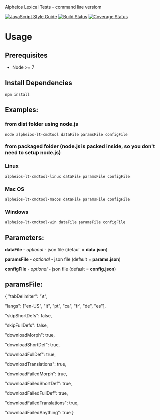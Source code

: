 Alpheios Lexical Tests - command line versiom

[![JavaScript Style Guide](https://img.shields.io/badge/code_style-standard-brightgreen.svg)](https://standardjs.com)
[![Build Status](https://travis-ci.org/alpheios-project/lexicon-client.svg?branch=master)](https://travis-ci.org/alpheios-project/lexicon-client)
[![Coverage Status](https://coveralls.io/repos/github/alpheios-project/lexicon-client/badge.svg?branch=master)](https://coveralls.io/github/alpheios-project/lexicon-client?branch=master)

# Usage

## Prerequisites

* Node >= 7

## Install Dependencies

```
npm install
```

## Examples:
### from dist folder using node.js
```
node alpheios-lt-cmdtool dataFile paramsFile configFile
```

### from packaged folder (node.js is packed inside, so you don't need to setup node.js)
### Linux
```
alpheios-lt-cmdtool-linux dataFile paramsFile configFile
```
### Mac OS
```
alpheios-lt-cmdtool-macos dataFile paramsFile configFile
```
### Windows
```
alpheios-lt-cmdtool-win dataFile paramsFile configFile
```

## Parameters:

**dataFile** - *optional* - json file (default = **data.json**)

**paramsFile** - *optional* - json file (default = **params.json**)

**configFile** - *optional* - json file (default = **config.json**)


## paramsFile:

{
  "tabDelimiter": "\t",

  "langs": ["en-US", "it", "pt", "ca", "fr", "de", "es"],

  "skipShortDefs": false,

  "skipFullDefs": false,

  "downloadMorph": true,

  "downloadShortDef": true,

  "downloadFullDef": true,

  "downloadTranslations": true,

  "downloadFailedMorph": true,

  "downloadFailedShortDef": true,

  "downloadFailedFullDef": true,

  "downloadFailedTranslations": true,
  
  "downloadFailedAnything": true
}

